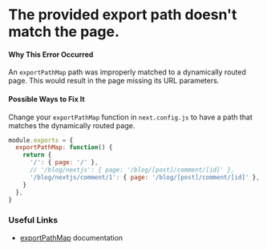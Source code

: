 # The provided export path doesn't match the page.

#### Why This Error Occurred

An `exportPathMap` path was improperly matched to a dynamically routed page.
This would result in the page missing its URL parameters.

#### Possible Ways to Fix It

Change your `exportPathMap` function in `next.config.js` to have a path that matches the dynamically routed page.

```js
module.exports = {
  exportPathMap: function() {
    return {
      '/': { page: '/' },
      // '/blog/nextjs': { page: '/blog/[post]/comment/[id]' },        // wrong
      '/blog/nextjs/comment/1': { page: '/blog/[post]/comment/[id]' }, // correct
    }
  },
}
```

### Useful Links

- [exportPathMap](https://nextjs.org/docs#usage) documentation

